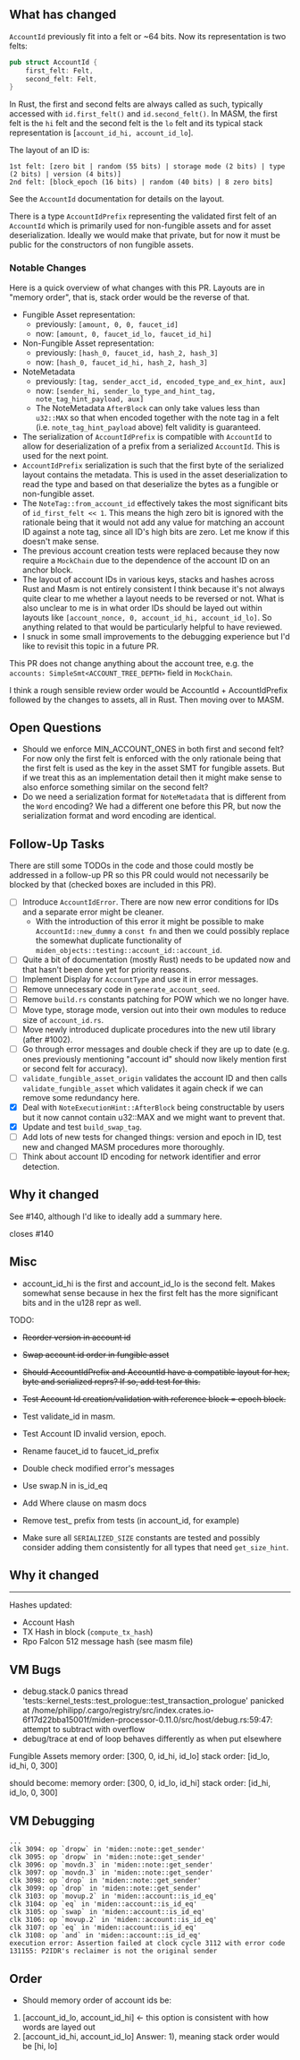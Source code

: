 ## What has changed

`AccountId` previously fit into a felt or ~64 bits. Now its representation is two felts:

```rust
pub struct AccountId {
    first_felt: Felt,
    second_felt: Felt,
}
```

In Rust, the first and second felts are always called as such, typically accessed with `id.first_felt()` and `id.second_felt()`.
In MASM, the first felt is the `hi` felt and the second felt is the `lo` felt and its typical stack representation is [`account_id_hi, account_id_lo`].

The layout of an ID is:

```text
1st felt: [zero bit | random (55 bits) | storage mode (2 bits) | type (2 bits) | version (4 bits)]
2nd felt: [block_epoch (16 bits) | random (40 bits) | 8 zero bits]
```

See the `AccountId` documentation for details on the layout.

There is a type `AccountIdPrefix` representing the validated first felt of an `AccountId` which is primarily used for non-fungible assets and for asset deserialization. Ideally we would make that private, but for now it must be public for the constructors of non fungible assets.

### Notable Changes

Here is a quick overview of what changes with this PR. Layouts are in "memory order", that is, stack order would be the reverse of that.

- Fungible Asset representation:
  - previously: `[amount, 0, 0, faucet_id]`
  - now:        `[amount, 0, faucet_id_lo, faucet_id_hi]`
- Non-Fungible Asset representation:
  - previously: `[hash_0, faucet_id, hash_2, hash_3]`
  - now:        `[hash_0, faucet_id_hi, hash_2, hash_3]`
- NoteMetadata
  - previously: `[tag, sender_acct_id, encoded_type_and_ex_hint, aux]`
  - now:        `[sender_hi, sender_lo_type_and_hint_tag, note_tag_hint_payload, aux]`
  - The NoteMetadata `AfterBlock` can only take values less than `u32::MAX` so that when encoded together with the note tag in a felt (i.e. `note_tag_hint_payload` above) felt validity is guaranteed.
- The serialization of `AccountIdPrefix` is compatible with `AccountId` to allow for deserialization of a prefix from a serialized `AccountId`. This is used for the next point.
- `AccountIdPrefix` serialization is such that the first byte of the serialized layout contains the metadata. This is used in the asset deserialization to read the type and based on that deserialize the bytes as a fungible or non-fungible asset.
- The `NoteTag::from_account_id` effectively takes the most significant bits of `id_first_felt << 1`. This means the high zero bit is ignored with the rationale being that it would not add any value for matching an account ID against a note tag, since all ID's high bits are zero. Let me know if this doesn't make sense.
- The previous account creation tests were replaced because they now require a `MockChain` due to the dependence of the account ID on an anchor block.
- The layout of account IDs in various keys, stacks and hashes across Rust and Masm is not entirely consistent I think because it's not always quite clear to me whether a layout needs to be reversed or not. What is also unclear to me is in what order IDs should be layed out within layouts like `[account_nonce, 0, account_id_hi, account_id_lo]`. So anything related to that would be particularly helpful to have reviewed.
- I snuck in some small improvements to the debugging experience but I'd like to revisit this topic in a future PR.

This PR does not change anything about the account tree, e.g. the `accounts: SimpleSmt<ACCOUNT_TREE_DEPTH>` field in `MockChain`.

I think a rough sensible review order would be AccountId + AccountIdPrefix followed by the changes to assets, all in Rust.
Then moving over to MASM.

## Open Questions

- Should we enforce MIN_ACCOUNT_ONES in both first and second felt? For now only the first felt is enforced with the only rationale being that the first felt is used as the key in the asset SMT for fungible assets. But if we treat this as an implementation detail then it might make sense to also enforce something similar on the second felt?
- Do we need a serialization format for `NoteMetadata` that is different from the `Word` encoding? We had a different one before this PR, but now the serialization format and word encoding are identical.

## Follow-Up Tasks

There are still some TODOs in the code and those could mostly be addressed in a follow-up PR so this PR could would not necessarily be blocked by that (checked boxes are included in this PR).

- [ ] Introduce `AccountIdError`. There are now new error conditions for IDs and a separate error might be cleaner.
  - With the introduction of this error it might be possible to make `AccountId::new_dummy` a `const fn` and then we could possibly replace the somewhat duplicate functionality of `miden_objects::testing::account_id::account_id`.
- [ ] Quite a bit of documentation (mostly Rust) needs to be updated now and that hasn't been done yet for priority reasons.
- [ ] Implement Display for `AccountType` and use it in error messages.
- [ ] Remove unnecessary code in `generate_account_seed`.
- [ ] Remove `build.rs` constants patching for POW which we no longer have.
- [ ] Move type, storage mode, version out into their own modules to reduce size of `account_id.rs`.
- [ ] Move newly introduced duplicate procedures into the new util library (after #1002).
- [ ] Go through error messages and double check if they are up to date (e.g. ones previously mentioning "account id" should now likely mention first or second felt for accuracy).
- [ ] `validate_fungible_asset_origin` validates the account ID and then calls `validate_fungible_asset` which validates it again check if we can remove some redundancy here.
- [x] Deal with `NoteExecutionHint::AfterBlock` being constructable by users but it now cannot contain u32::MAX and we might want to prevent that.
- [x] Update and test `build_swap_tag`.
- [ ] Add lots of new tests for changed things: version and epoch in ID, test new and changed MASM procedures more thoroughly.
- [ ] Think about account ID encoding for network identifier and error detection.

## Why it changed

See #140, although I'd like to ideally add a summary here.

closes #140

## Misc
- account_id_hi is the first and account_id_lo is the second felt. Makes somewhat sense because in hex the first felt has the more significant bits and in the u128 repr as well.

TODO:
- ~~Reorder version in account id~~
- ~~Swap account id order in fungible asset~~
- ~~Should AccountIdPrefix and AccountId have a compatible layout for hex, byte and serialized reprs? If so, add test for this.~~
- ~~Test Account Id creation/validation with reference block = epoch block.~~
- Test validate_id in masm.
- Test Account ID invalid version, epoch.
- Rename faucet_id to faucet_id_prefix
- Double check modified error's messages
- Use swap.N in is_id_eq
- Add Where clause on masm docs
- Remove test_ prefix from tests (in account_id, for example)

- Make sure all `SERIALIZED_SIZE` constants are tested and possibly consider adding them consistently for all types that need `get_size_hint`.

## Why it changed

<hr>

Hashes updated:
- Account Hash
- TX Hash in block (`compute_tx_hash`)
- Rpo Falcon 512 message hash (see masm file)

## VM Bugs
- debug.stack.0 panics 
thread 'tests::kernel_tests::test_prologue::test_transaction_prologue' panicked at /home/philipp/.cargo/registry/src/index.crates.io-6f17d22bba15001f/miden-processor-0.11.0/src/host/debug.rs:59:47:
attempt to subtract with overflow
- debug/trace at end of loop behaves differently as when put elsewhere

Fungible Assets
memory order: [300, 0, id_hi, id_lo]
stack order: [id_lo, id_hi, 0, 300]

should become:
memory order: [300, 0, id_lo, id_hi]
stack order: [id_hi, id_lo, 0, 300]

## VM Debugging

```
...
clk 3094: op `dropw` in 'miden::note::get_sender'
clk 3095: op `dropw` in 'miden::note::get_sender'
clk 3096: op `movdn.3` in 'miden::note::get_sender'
clk 3097: op `movdn.3` in 'miden::note::get_sender'
clk 3098: op `drop` in 'miden::note::get_sender'
clk 3099: op `drop` in 'miden::note::get_sender'
clk 3103: op `movup.2` in 'miden::account::is_id_eq'
clk 3104: op `eq` in 'miden::account::is_id_eq'
clk 3105: op `swap` in 'miden::account::is_id_eq'
clk 3106: op `movup.2` in 'miden::account::is_id_eq'
clk 3107: op `eq` in 'miden::account::is_id_eq'
clk 3108: op `and` in 'miden::account::is_id_eq'
execution error: Assertion failed at clock cycle 3112 with error code 131155: P2IDR's reclaimer is not the original sender
```
## Order

- Should memory order of account ids be:
1) [account_id_lo, account_id_hi] <- this option is consistent with how words are layed out
2) [account_id_hi, account_id_lo]
Answer: 1), meaning stack order would be [hi, lo]